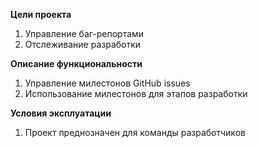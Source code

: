 **Цели проекта**
1. Управление баг-репортами
2. Отслеживание разработки
   
**Описание функциональности**
1. Управление милестонов GitHub issues
2. Использование милестонов для этапов разработки

**Условия эксплуатации**
1. Проект преднозначен для команды разработчиков

